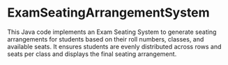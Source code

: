 # ExamSeatingArrangementSystem
This Java code implements an Exam Seating System to generate seating arrangements for students based on their roll numbers, classes, and available seats. It ensures students are evenly distributed across rows and seats per class and displays the final seating arrangement.

